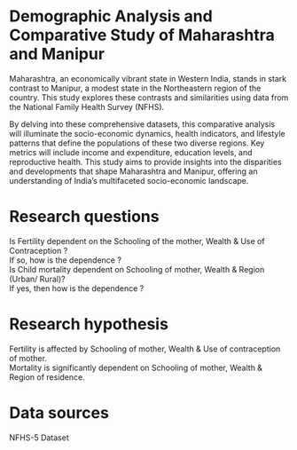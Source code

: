 # Demographic Analysis and Comparative Study of Maharashtra and Manipur

Maharashtra, an economically vibrant state in Western India, stands in stark contrast to Manipur, a modest state in the Northeastern region of the country. This study explores these contrasts and similarities using data from the National Family Health Survey (NFHS).

By delving into these comprehensive datasets, this comparative analysis will illuminate the socio-economic dynamics, health indicators, and lifestyle patterns that define the populations of these two diverse regions. Key metrics will include income and expenditure, education levels, and reproductive health. This study aims to provide insights into the disparities and developments that shape Maharashtra and Manipur, offering an understanding of India’s multifaceted socio-economic landscape.

# Research questions
Is Fertility dependent on the Schooling of the mother, Wealth & Use of Contraception ? \
If so, how is the dependence ? \
Is Child mortality dependent on Schooling of mother, Wealth & Region (Urban/ Rural)? \
If yes, then how is the dependence ?

# Research hypothesis
Fertility is affected by Schooling of mother, Wealth & Use of contraception of mother. \
Mortality is significantly dependent on Schooling of mother, Wealth & Region of residence.

# Data sources
NFHS-5 Dataset
